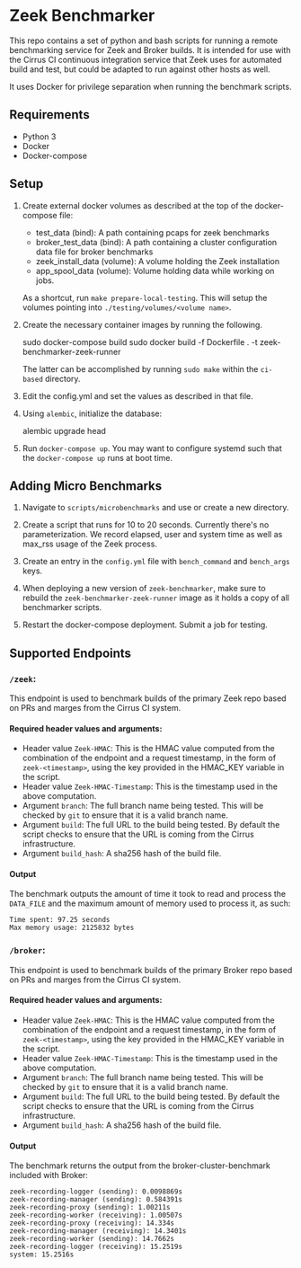 # Zeek Benchmarker

This repo contains a set of python and bash scripts for running a remote benchmarking service for Zeek and Broker builds. It is intended for use with the Cirrus CI continuous integration service that Zeek uses for automated build and test, but could be adapted to run against other hosts as well.

It uses Docker for privilege separation when running the benchmark scripts.

## Requirements
- Python 3
- Docker
- Docker-compose

## Setup

1. Create external docker volumes as described at the top of the docker-compose file:
   - test_data (bind): A path containing pcaps for zeek benchmarks
   - broker_test_data (bind): A path containing a cluster configuration data file for broker benchmarks
   - zeek_install_data (volume): A volume holding the Zeek installation
   - app_spool_data (volume): Volume holding data while working on jobs.

   As a shortcut, run ``make prepare-local-testing``. This will setup the
   volumes pointing into ``./testing/volumes/<volume name>``.

2. Create the necessary container images by running the following.

    sudo docker-compose build
    sudo docker build -f Dockerfile . -t zeek-benchmarker-zeek-runner

   The latter can be accomplished by running `sudo make` within the `ci-based`
   directory.

3. Edit the config.yml and set the values as described in that file.

4. Using `alembic`, initialize the database:

    alembic upgrade head

5. Run `docker-compose up`. You may want to configure systemd such
   that the `docker-compose up` runs at boot time.

## Adding Micro Benchmarks

1. Navigate to `scripts/microbenchmarks` and use or create a new directory.

2. Create a script that runs for 10 to 20 seconds. Currently there's no
   parameterization. We record elapsed, user and system time as well
   as max_rss usage of the Zeek process.

3. Create an entry in the `config.yml` file with `bench_command` and
   `bench_args` keys.

4. When deploying a new version of `zeek-benchmarker`, make sure to rebuild
   the `zeek-benchmarker-zeek-runner` image as it holds a copy of all
   benchmarker scripts.

5. Restart the docker-compose deployment. Submit a job for testing.


## Supported Endpoints

### `/zeek`:

This endpoint is used to benchmark builds of the primary Zeek repo based on PRs and marges from the Cirrus CI system.

#### Required header values and arguments:

- Header value `Zeek-HMAC`: This is the HMAC value computed from the combination of the endpoint and a request timestamp, in the form of `zeek-<timestamp>`, using the key provided in the HMAC_KEY variable in the script.
- Header value `Zeek-HMAC-Timestamp`: This is the timestamp used in the above computation.
- Argument `branch`: The full branch name being tested. This will be checked by `git` to ensure that it is a valid branch name.
- Argument `build`: The full URL to the build being tested. By default the script checks to ensure that the URL is coming from the Cirrus infrastructure.
- Argument `build_hash`: A sha256 hash of the build file.

#### Output

The benchmark outputs the amount of time it took to read and process the `DATA_FILE` and the maximum amount of memory used to process it, as such:

```
Time spent: 97.25 seconds
Max memory usage: 2125832 bytes
```

### `/broker`:

This endpoint is used to benchmark builds of the primary Broker repo based on PRs and marges from the Cirrus CI system.

#### Required header values and arguments:

- Header value `Zeek-HMAC`: This is the HMAC value computed from the combination of the endpoint and a request timestamp, in the form of `zeek-<timestamp>`, using the key provided in the HMAC_KEY variable in the script.
- Header value `Zeek-HMAC-Timestamp`: This is the timestamp used in the above computation.
- Argument `branch`: The full branch name being tested. This will be checked by `git` to ensure that it is a valid branch name.
- Argument `build`: The full URL to the build being tested. By default the script checks to ensure that the URL is coming from the Cirrus infrastructure.
- Argument `build_hash`: A sha256 hash of the build file.

#### Output

The benchmark returns the output from the broker-cluster-benchmark included with Broker:

```
zeek-recording-logger (sending): 0.0098869s
zeek-recording-manager (sending): 0.584391s
zeek-recording-proxy (sending): 1.00211s
zeek-recording-worker (receiving): 1.00507s
zeek-recording-proxy (receiving): 14.334s
zeek-recording-manager (receiving): 14.3401s
zeek-recording-worker (sending): 14.7662s
zeek-recording-logger (receiving): 15.2519s
system: 15.2516s
```
